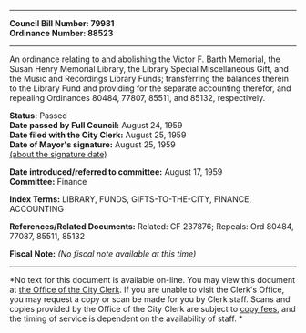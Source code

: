 * * * * *  
  
**Council Bill Number: [](#h0)[](#h2)79981**   
**Ordinance Number: 88523**  
  
* * * * *  
  
An ordinance relating to and abolishing the Victor F. Barth Memorial, the Susan Henry Memorial Library, the Library Special Miscellaneous Gift, and the Music and Recordings Library Funds; transferring the balances therein to the Library Fund and providing for the separate accounting therefor, and repealing Ordinances 80484, 77807, 85511, and 85132, respectively.  
  
**Status:** Passed   
**Date passed by Full Council:** August 24, 1959   
**Date filed with the City Clerk:** August 25, 1959   
**Date of Mayor's signature:** August 25, 1959   
[(about the signature date)](/~public/approvaldate.htm)   
  
  
**Date introduced/referred to committee:** August 17, 1959   
**Committee:** Finance   
  
**Index Terms:** LIBRARY, FUNDS, GIFTS-TO-THE-CITY, FINANCE, ACCOUNTING  
  
**References/Related Documents:** Related: CF 237876; Repeals: Ord 80484, 77087, 85511, 85132  
  
**Fiscal Note:** *(No fiscal note available at this time)*  
  
* * * * *  
  
*No text for this document is available on-line. You may view this document at [the Office of the City Clerk](http://www.seattle.gov/leg/clerk/contactUs.htm). If you are unable to visit the Clerk's Office, you may request a copy or scan be made for you by Clerk staff. Scans and copies provided by the Office of the City Clerk are subject to [copy fees](http://clerk.seattle.gov/~public/clerkfees.htm), and the timing of service is dependent on the availability of staff. *  
  
  
